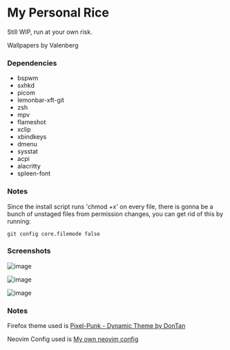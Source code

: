 # My Personal Rice

Still WIP, run at your own risk.

Wallpapers by Valenberg

### Dependencies
- bspwm
- sxhkd
- picom
- lemonbar-xft-git
- zsh
- mpv
- flameshot
- xclip
- xbindkeys
- dmenu
- sysstat
- acpi
- alacritty
- spleen-font

### Notes

Since the install script runs 'chmod +x' on every file, there is
gonna be a bunch of unstaged files from permission changes, you can
get rid of this by running:
```
git config core.filemode false
```

### Screenshots

![image](https://github.com/atomoxetine/Rice/assets/132525922/0298a32f-05ca-4a1e-b525-2a992c58ba67)

![image](https://github.com/atomoxetine/Rice/assets/132525922/9b20a907-449f-4baa-b070-be2ab5e4a1fa)

![image](https://github.com/atomoxetine/Rice/assets/132525922/2f48e509-d7da-451c-afbf-5c76dd21162f)

### Notes

Firefox theme used is [Pixel-Punk - Dynamic Theme by DonTan](https://addons.mozilla.org/en-US/firefox/addon/pixel-punk-dynamic-theme/?utm_source=addons.mozilla.org&utm_medium=referral&utm_content=search)

Neovim Config used is [My own neovim config](https://github.com/atomoxetine/nvim)

